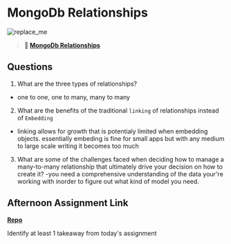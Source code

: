 # MongoDb Relationships

![replace_me](https://codeworks.blob.core.windows.net/public/assets/img/illustrations/placeholder.svg)

> **📖 [MongoDb Relationships](https://codeworksacademy.com/fs-student-guide/resources/wk5/02-Relationships)**

## Questions

1. What are the three types of relationships?
- one to one, one to many, many to many

2. What are the benefits of the traditional `linking` of relationships instead of `Embedding`
- linking allows for growth that is potentialy limited when embedding objects. essentially embeding is fine for small apps but with any medium to large scale writing it becomes too much 

3. What are some of the challenges faced when deciding how to manage a many-to-many relationship that ultimately drive your decision on how to create it?
-you need a comprehensive understanding of the data your're working with inorder to figure out what kind of model you need. 

## Afternoon Assignment Link

**[Repo](https://github.com/Randyhall91/gregslist-auth-test)**

Identify at least 1 takeaway from today's assignment
